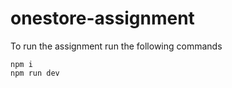 # onestore-assignment

To run the assignment run the following commands

```linux
npm i
npm run dev
```
